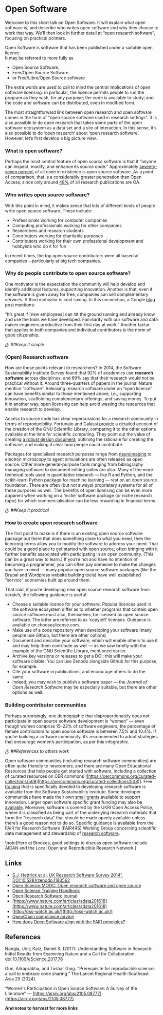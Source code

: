 # Open Software

[//]: ##*Outline*

Welcome to this short talk on Open Software.  It will explain what open software is, and describe who writes open software and why they choose to work that way.  We’ll then look in further detail at “open research software”, focusing on practical pointers.

[//]: ##*Introduction*

Open Software is software that has been published under a suitable open licence.  
It may be referred to more fully as

* Open Source Software,  
* Free/Open Source Software,  
* or Free/Libre/Open Source software

The extra words are used to call to mind the central implications of open software licensing: in particular, the licence permits people to run the program as they wish, for any purpose; the code is available to study; and the code and software can be distributed, even in modified form.  

The most straightforward link between open research and open software comes in the form of "open source software used in research settings".  It is also possible to do open research that takes some parts of the open software ecosystem as a data set and a site of interaction.  In this sense, it’s also possible to do ‘open research’ about ‘open research software’.  However, let’s first develop a big picture view.  

[//]: ##*Flow*

### **What is open software?**

Perhaps the most central feature of  open *source* software is that it “anyone can inspect, modify, and enhance its source code.“   Approximately [seventy-seven percent](https://www.blackduck.com/blog/open-source-trends-ossra-report.html) of all code in existence is open source software. As a point of comparison, that is a considerably greater penetration than Open Access, since only around [48%](https://www.stm-assoc.org/oa-dashboard-2024/uptake-of-open-access/) of all research publications are OA. 

### **Who writes open source software?**

With this point in mind, it makes sense that lots of different kinds of people write open source software.  These include:

* Professionals working for computer companies  
* Computing professionals working for other companies  
* Researchers and research students  
* Contributors working for charitable purposes  
* Contributors working for their own professional development and hobbyists who do it for fun

In recent times, the top open source contributors were all based at companies – particularly at big tech companies. 

### **Why do people contribute to open source software?** 

One motivator is the expectation the community will help develop and identify additional features, supporting innovation.  Another is that, even if the software is given away for free, companies can sell complementary services. A third motivator is cost saving.  In this connection, a Google [blog](https://blog.google/technology/research/open-source-and-open-data/) post mentions:

“It’s great if [new employees] can hit the ground running and already know and use the tools we have developed. Familiarity with our software and data makes engineers productive from their first day at work.”  Another factor that applies to both companies and individual contributors is the norm of good citizenship.  

[//]: ##*Keep it simple*

### **(Open) Research software**

How are these points relevant to researchers?  In 2014, the Software Sustainability Institute Survey found that 92% of academics use **research software** across disciplines, and 69% say that their research would not be practical without it.  Around three-quarters of papers in the journal Nature mention “software”.  Releasing research software under an “open licence” can have benefits similar to those mentioned above, i.e., supporting innovation, scaffolding complementary offerings, and saving money.  To put it in another way, open licensing can help avoid wasting the resources that enable research to develop.

Access to source code has clear repercussions for a research community in terms of reproducibility.  Fortunato and Galassi [provide](https://royalsocietypublishing.org/doi/10.1098/rsta.2020.0079) a detailed account of the creation of the GNU Scientific Library, comparing it to the other options available at the time for scientific computing.  They point out the value of creating [a robust design document](https://www.gnu.org/software/gsl/design/gsl-design.html), outlining the rationale for creating the software, and making it clear how people could contribute.  

Packages for specialised research purposes range from [neuroimaging](https://en.wikipedia.org/wiki/List_of_neuroimaging_software) to electron microscopy to agent simulations are often released as open source.  Other more general-purpose tools ranging from bibliography managing software to document editing suites are also.  Many of the more technical tools used in quantitative research — like R and Python, and the scikit-learn Python package for machine learning — rest on an open source foundation.  There are often (but not always) proprietary systems for all of these purposes as well.  The benefits of open licensing can be even more apparent when working on a ‘niche’ software package (or niche research topic) for which commercialisation can be less rewarding in financial terms.  

[//]: ##*Keep it practical*

### **How to create open research software**

The first point to make is if there is an existing open source software package out there that does something close to what you need, then the licencing terms allow you to modify the software to address your need.  That could be a good place to get started with open source, often bringing with it further benefits associated with participating in an open community.  (This can be a great way to learn.)  If you’re not and have no intention of becoming a programmer, you can often pay someone to make the changes you have in mind — many popular open source software packages (like the Drupal and Wordpress website building tools) have well established “service” economies built up around them.

That said, if you’re developing new open source research software from scratch, the following guidance is useful:

* Choose a suitable licence for your software.  Popular licences used in the software ecosystem differ as to whether programs that contain open source software must also, themselves, be licensed as open source software. The latter are referred to as  ‘copyleft’ licenses. Guidance is available on choosealicense.com.   
* Make use of a code repository when developing your software (many people use Github, but there are other options)  
* Document and describe your software, which will enable others to use it and may help them contribute as well — as we saw briefly with the example of the GNU Scientific Library, mentioned earlier.  
* Archive key versions or releases to get a DOI: this will make your software citable.  You can use Zenodo alongside Github for this purpose, for example.  
* Cite your software in publications, and encourage others to do the same.  
* Indeed, you may wish to publish a software paper — the *Journal of Open Research Software* may be especially suitable, but there are other options as well.

### **Building contributor communities**

Perhaps surprisingly, one demographic that disproportionately does not participate in open source software development is “women” — even though women comprise 15–22% of software engineers, the percentage of female contributors to open source software is between 7.5% and 10.4%.  If you’re building a software community, it’s recommended to adopt strategies that encourage women’s participation, as per this infographic.

[//]: ##*References to others work*

Open software communities (including research software communities) are often quite friendly to newcomers, and there are many Open Educational Resources that help people get started with software, including a collection of curated resources on OER commons ([https://oercommons.org/curated-collections/508](https://oercommons.org/curated-collections/508)).  Free [training](https://www.software.ac.uk/training/research-software-camps) that is specifically devoted to developing research software is available from the Software Sustainability Institute.  Some developer communities have made their own [small grants](https://sciml.ai/small_grants/) available to support innovation.  Larger open software specific grant funding may also be [available](https://www.ukri.org/opportunity/software-for-research-communities/). Moreover, software is covered by the UKRI Open Access Policy, where it is classified as being part of the underlying research materials that form the "research data" that should be made openly available unless there’s a good reason not to do so. Specific guidance is available from the FAIR for Research Software (FAIR4RS) Working Group concerning scientific data management and stewardship of [research software](https://zenodo.org/records/6623556#.YqCJTJNBwlw).  

\note{Here at Brookes, good settings to discuss open software include AIDAN and the Local Open and Reproducible Research Network.}

[//]: ##*Links*

## Links

- [S.J. Hettrick et al, UK Research Software Survey 2014",​ DOI:10.5281/zenodo.1183562](https://zenodo.org/record/1183562#.YmvX_pLMJpQ)
- [Open Science MOOC: Open research software and open source](https://opensciencemooc.eu/modules/open-research-software-and-open-source/)
- [Open Science Training Handbook](https://open-science-training-handbook.github.io/Open-Science-Training-Handbook\_EN/02OpenScienceBasics/03OpenResearchSoftwareAndOpenSource.html)
- [Open Research Software journal](https://openresearchsoftware.metajnl.com/)
- [https://www.nature.com/articles/sdata201618](https://www.nature.com/articles/sdata201618) 
- [http://oss-watch.ac.uk/](http://oss-watch.ac.uk/)
- [OpenChain compliance advice](https://orcro.co.uk/)
- [How does Open Software align with the FAIR principles?](https://zenodo.org/records/6623556\#.YqCJTJNBwlw)

## References

Nangia, Udit; Katz, Daniel S. (2017): Understanding Software in Research: Initial Results from Examining Nature and a Call for Collaboration. doi:[10.1109/eScience.2017.78](https://doi.org/10.1109/eScience.2017.78)

Gun, Arkaprabha, and Tushar Garg. "Prerequisite for reproducible science: a call to embrace code sharing." The Lancet Regional Health-Southeast Asia 29 (2024).

“Women's Participation in Open Source Software: A Survey of the Literature” — [https://arxiv.org/abs/2105.08777](https://arxiv.org/abs/2105.08777) 

**And notes to harvest for more links**





